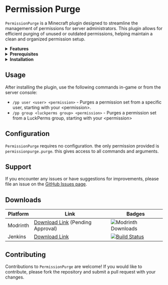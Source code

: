 # Permission Purge

`PermissionPurge` is a Minecraft plugin designed to streamline the management of permissions for server administrators. This plugin allows for efficient purging of unused or outdated permissions, helping maintain a clean and organized permission setup.


<details> 
 <summary><strong>Features</strong></summary>

- Bulk removal of unused permissions.

- Easy-to-use commands for quick permission management.

- Compatibility with the popular permission manager [LuckPerms](https://luckperms.net/).
</details>

<details> 
 <summary><strong>Prerequisites</strong></summary>

Before installing `PermissionPurge`, ensure you have:
- A Minecraft server running a Bukkit based Server, [Paper](https://papermc.io/) Recommended.
- LuckPerms installed and configured.
</details>

<details> 
 <summary><strong>Installation</strong></summary>

1. Download the latest version of `PermissionPurge` from one of the sources listed [below](https://github.com/Evidentsinger14/PermissionPurge#downloads)
2. Place the downloaded `.jar` file into your server's `plugins` directory.
3. Restart your server to load the plugin.
</details>

## Usage
After installing the plugin, use the following commands in-game or from the server console:
- `/pp user <user> <permission>` - Purges a permission set from a specific user, starting with your \<permission>.
- `/pp group <luckperms group> <permission>` - Purges a permission set from a LuckPerms group, starting with your \<permission>

## Configuration
`PermissionPurge` requires no configuration. the only permission provided is `permissionpurge.purge`. this gives access to all commands and arguments. 

## Support
If you encounter any issues or have suggestions for improvements, please file an issue on the [GitHub Issues page](https://github.com/Evidentsinger14/PermissionPurge/issues).

## Downloads
| Platform | Link                                                                             | Badges                                                                                                                |
|----------|----------------------------------------------------------------------------------|-----------------------------------------------------------------------------------------------------------------------|
| Modrinth | [Download Link](https://modrinth.com/plugin/permissionpurge/) (Pending Approval) | ![Modrinth Downloads](https://img.shields.io/modrinth/dt/permissionpurge)                                             |
| Jenkins  | [Download Link](https://ci.ev1dent.dev/job/MetaTokens/)                          | [![Build Status](https://ci.ev1dent.dev/job/PermissionPurge/badge/icon)](https://ci.ev1dent.dev/job/PermissionPurge/) |

## Contributing
Contributions to `PermissionPurge` are welcome! If you would like to contribute, please fork the repository and submit a pull request with your changes.
